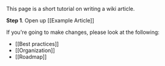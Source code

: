 This page is a short tutorial on writing a wiki article.

**Step 1**. Open up [[Example Article]]





If you're going to make changes, please look at the following:

- [[Best practices]]
- [[Organization]]
- [[Roadmap]]